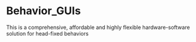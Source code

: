 # Behavior_GUIs
This is a comprehensive, affordable and highly flexible hardware-software solution for head-fixed behaviors
